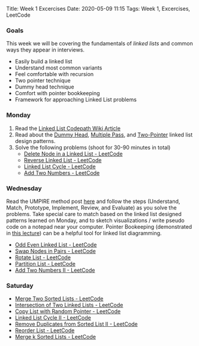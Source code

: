 Title: Week 1 Excercises
Date: 2020-05-09 11:15
Tags: Week 1, Excercises, LeetCode

### Goals

This week we will be covering the fundamentals of *linked lists* and common ways they appear in interviews.

- Easily build a linked list
- Understand most common variants
- Feel comfortable with recursion
- Two pointer technique
- Dummy head technique
- Comfort with pointer bookkeeping
- Framework for approaching Linked List problems

### Monday

1. Read the [Linked List Codepath Wiki Article](https://github.com/codepath/compsci_guides/wiki/Linked-Lists)
2. Read about the [Dummy Head](https://github.com/codepath/compsci_guides/wiki/Dummy-Head), [Multiple Pass](https://github.com/codepath/compsci_guides/wiki/Multiple-Pass), and [Two-Pointer](https://github.com/codepath/compsci_guides/wiki/Linked-List-Two-Pointer) linked list design patterns.
3. Solve the following problems (shoot for 30-90 minutes in total)
    * [Delete Node in a Linked List - LeetCode](https://leetcode.com/problems/delete-node-in-a-linked-list/)
    * [Reverse Linked List - LeetCode](https://leetcode.com/problems/reverse-linked-list/)
    * [Linked List Cycle - LeetCode](https://leetcode.com/problems/linked-list-cycle/)
    * [Add Two Numbers - LeetCode](https://leetcode.com/problems/add-two-numbers/)

### Wednesday

Read the UMPIRE method post [here]({filename}/pages/umpire.md) and follow the steps (Understand, Match, Prototype, Implement, Review, and Evaluate) as you solve the problems. Take special care to match based on the linked list designed patterns learned on Monday, and to sketch visualizations / write pseudo code on a notepad near your computer. Pointer Bookeeping (demonstrated in [this lecture](https://www.youtube.com/watch?list=PLrT2tZ9JRrf65ueO-CGGT_Y8pfZfHv0vR&v=RH9-7SPVZw4)) can be a helpful tool for linked list diagramming.

* [Odd Even Linked List - LeetCode](https://leetcode.com/problems/odd-even-linked-list/)
* [Swap Nodes in Pairs - LeetCode](https://leetcode.com/problems/swap-nodes-in-pairs/)
* [Rotate List - LeetCode](https://leetcode.com/problems/rotate-list/description/)
* [Partition List - LeetCode](https://leetcode.com/problems/partition-list/)
* [Add Two Numbers II - LeetCode](https://leetcode.com/problems/add-two-numbers-ii/)


### Saturday

* [Merge Two Sorted Lists - LeetCode](https://leetcode.com/problems/merge-two-sorted-lists/)
* [Intersection of Two Linked Lists - LeetCode](https://leetcode.com/problems/intersection-of-two-linked-lists/)
* [Copy List with Random Pointer - LeetCode](https://leetcode.com/problems/copy-list-with-random-pointer/)
* [Linked List Cycle II - LeetCode](https://leetcode.com/problems/linked-list-cycle-ii/)
* [Remove Duplicates from Sorted List II - LeetCode](https://leetcode.com/problems/remove-duplicates-from-sorted-list-ii/)
* [Reorder List - LeetCode](https://leetcode.com/problems/reorder-list/)
* [Merge k Sorted Lists - LeetCode](https://leetcode.com/problems/merge-k-sorted-lists/)